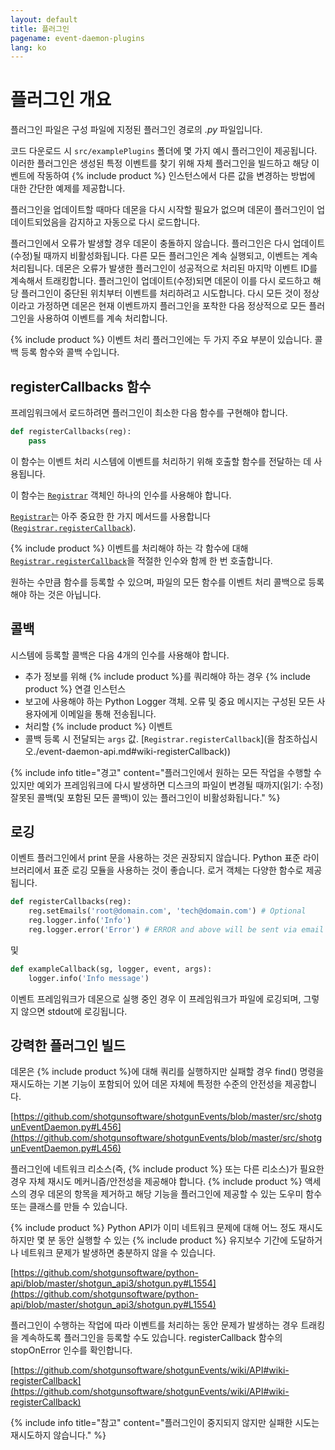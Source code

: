 ```yaml
---
layout: default
title: 플러그인
pagename: event-daemon-plugins
lang: ko
---
```


# 플러그인 개요

플러그인 파일은 구성 파일에 지정된 플러그인 경로의 _.py_ 파일입니다.

코드 다운로드 시 `src/examplePlugins` 폴더에 몇 가지 예시 플러그인이 제공됩니다. 이러한 플러그인은 생성된 특정 이벤트를 찾기 위해 자체 플러그인을 빌드하고 해당 이벤트에 작동하여 {% include product %} 인스턴스에서 다른 값을 변경하는 방법에 대한 간단한 예제를 제공합니다.

플러그인을 업데이트할 때마다 데몬을 다시 시작할 필요가 없으며 데몬이 플러그인이 업데이트되었음을 감지하고 자동으로 다시 로드합니다.

플러그인에서 오류가 발생할 경우 데몬이 충돌하지 않습니다. 플러그인은 다시 업데이트(수정)될 때까지 비활성화됩니다. 다른 모든 플러그인은 계속 실행되고, 이벤트는 계속 처리됩니다. 데몬은 오류가 발생한 플러그인이 성공적으로 처리된 마지막 이벤트 ID를 계속해서 트래킹합니다. 플러그인이 업데이트(수정)되면 데몬이 이를 다시 로드하고 해당 플러그인이 중단된 위치부터 이벤트를 처리하려고 시도합니다. 다시 모든 것이 정상이라고 가정하면 데몬은 현재 이벤트까지 플러그인을 포착한 다음 정상적으로 모든 플러그인을 사용하여 이벤트를 계속 처리합니다.

{% include product %} 이벤트 처리 플러그인에는 두 가지 주요 부분이 있습니다. 콜백 등록 함수와 콜백 수입니다.

<a id="registerCallbacks_function"></a>

## registerCallbacks 함수

프레임워크에서 로드하려면 플러그인이 최소한 다음 함수를 구현해야 합니다.

```python
def registerCallbacks(reg):
    pass
```

이 함수는 이벤트 처리 시스템에 이벤트를 처리하기 위해 호출할 함수를 전달하는 데 사용됩니다.

이 함수는 [`Registrar`](./event-daemon-api.md#Registrar) 객체인 하나의 인수를 사용해야 합니다.

[`Registrar`](./event-daemon-api.md#Registrar)는 아주 중요한 한 가지 메서드를 사용합니다([`Registrar.registerCallback`](./event-daemon-api.md#registercallback)).

{% include product %} 이벤트를 처리해야 하는 각 함수에 대해 [`Registrar.registerCallback`](./event-daemon-api.md#registerCallback)을 적절한 인수와 함께 한 번 호출합니다.

원하는 수만큼 함수를 등록할 수 있으며, 파일의 모든 함수를 이벤트 처리 콜백으로 등록해야 하는 것은 아닙니다.

<a id="Callbacks"></a>

## 콜백

시스템에 등록할 콜백은 다음 4개의 인수를 사용해야 합니다.

- 추가 정보를 위해 {% include product %}를 쿼리해야 하는 경우 {% include product %} 연결 인스턴스
- 보고에 사용해야 하는 Python Logger 객체. 오류 및 중요 메시지는 구성된 모든 사용자에게 이메일을 통해 전송됩니다.
- 처리할 {% include product %} 이벤트
- 콜백 등록 시 전달되는 `args` 값. [`Registrar.registerCallback`](을 참조하십시오./event-daemon-api.md#wiki-registerCallback))

{% include info title="경고" content="플러그인에서 원하는 모든 작업을 수행할 수 있지만 예외가 프레임워크에 다시 발생하면 디스크의 파일이 변경될 때까지(읽기: 수정) 잘못된 콜백(및 포함된 모든 콜백)이 있는 플러그인이 비활성화됩니다." %}

<a id="Logging"></a>

## 로깅

이벤트 플러그인에서 print 문을 사용하는 것은 권장되지 않습니다. Python 표준 라이브러리에서 표준 로깅 모듈을 사용하는 것이 좋습니다. 로거 객체는 다양한 함수로 제공됩니다.

```python
def registerCallbacks(reg):
    reg.setEmails('root@domain.com', 'tech@domain.com') # Optional
    reg.logger.info('Info')
    reg.logger.error('Error') # ERROR and above will be sent via email in default config
```

및

```python
def exampleCallback(sg, logger, event, args):
    logger.info('Info message')
```

이벤트 프레임워크가 데몬으로 실행 중인 경우 이 프레임워크가 파일에 로깅되며, 그렇지 않으면 stdout에 로깅됩니다.

<a id="Robust"></a>

## 강력한 플러그인 빌드

데몬은 {% include product %}에 대해 쿼리를 실행하지만 실패할 경우 find() 명령을 재시도하는 기본 기능이 포함되어 있어 데몬 자체에 특정한 수준의 안전성을 제공합니다.

[https://github.com/shotgunsoftware/shotgunEvents/blob/master/src/shotgunEventDaemon.py#L456](https://github.com/shotgunsoftware/shotgunEvents/blob/master/src/shotgunEventDaemon.py#L456)

플러그인에 네트워크 리소스(즉, {% include product %} 또는 다른 리소스)가 필요한 경우 자체 재시도 메커니즘/안전성을 제공해야 합니다. {% include product %} 액세스의 경우 데몬의 항목을 제거하고 해당 기능을 플러그인에 제공할 수 있는 도우미 함수 또는 클래스를 만들 수 있습니다.

{% include product %} Python API가 이미 네트워크 문제에 대해 어느 정도 재시도하지만 몇 분 동안 실행할 수 있는 {% include product %} 유지보수 기간에 도달하거나 네트워크 문제가 발생하면 충분하지 않을 수 있습니다.

[https://github.com/shotgunsoftware/python-api/blob/master/shotgun_api3/shotgun.py#L1554](https://github.com/shotgunsoftware/python-api/blob/master/shotgun_api3/shotgun.py#L1554)

플러그인이 수행하는 작업에 따라 이벤트를 처리하는 동안 문제가 발생하는 경우 트래킹을 계속하도록 플러그인을 등록할 수도 있습니다. registerCallback 함수의 stopOnError 인수를 확인합니다.

[https://github.com/shotgunsoftware/shotgunEvents/wiki/API#wiki-registerCallback](https://github.com/shotgunsoftware/shotgunEvents/wiki/API#wiki-registerCallback)

{% include info title="참고" content="플러그인이 중지되지 않지만 실패한 시도는 재시도하지 않습니다." %}
